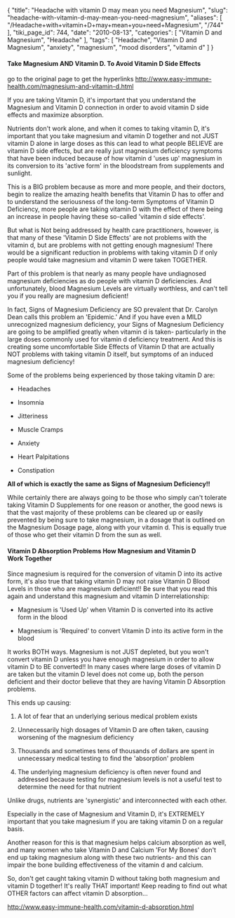 {
    "title": "Headache with vitamin D may mean you need Magnesium",
    "slug": "headache-with-vitamin-d-may-mean-you-need-magnesium",
    "aliases": [
        "/Headache+with+vitamin+D+may+mean+you+need+Magnesium",
        "/744"
    ],
    "tiki_page_id": 744,
    "date": "2010-08-13",
    "categories": [
        "Vitamin D and Magnesium",
        "Headache"
    ],
    "tags": [
        "Headache",
        "Vitamin D and Magnesium",
        "anxiety",
        "magnesium",
        "mood disorders",
        "vitamin d"
    ]
}


#### Take Magnesium AND Vitamin D. To Avoid Vitamin D Side Effects

go to the original page to get the hyperlinks http://www.easy-immune-health.com/magnesium-and-vitamin-d.html

If you are taking Vitamin D, it's important that you understand the Magnesium and Vitamin D connection in order to avoid vitamin D side effects and maximize absorption.

Nutrients don't work alone, and when it comes to taking vitamin D, it's important that you take magnesium and vitamin D together and not JUST vitamin D alone in large doses as this can lead to what people BELIEVE are vitamin D side effects, but are really just magnesium deficiency symptoms that have been induced because of how vitamin d 'uses up' magnesium in its conversion to its 'active form' in the bloodstream from supplements and sunlight.

This is a BIG problem because as more and more people, and their doctors, begin to realize the amazing health benefits that Vitamin D has to offer and to understand the seriousness of the long-term Symptoms of Vitamin D Deficiency, more people are taking vitamin D with the effect of there being an increase in people having these so-called 'vitamin d side effects'.

But what is Not being addressed by health care practitioners, however, is that many of these 'Vitamin D Side Effects' are not problems with the vitamin d, but are problems with not getting enough magnesium! There would be a significant reduction in problems with taking vitamin D if only people would take magnesium and vitamin D were taken TOGETHER.

Part of this problem is that nearly as many people have undiagnosed magnesium deficiencies as do people with vitamin D deficiencies. And unfortunately, blood Magnesium Levels are virtually worthless, and can't tell you if you really are magnesium deficient!

In fact, Signs of Magnesium Deficiency are SO prevalent that Dr. Carolyn Dean calls this problem an 'Epidemic.' And if you have even a MILD unrecognized magnesium deficiency, your Signs of Magnesium Deficiency are going to be amplified greatly when vitamin d is taken- particularly in the large doses commonly used for vitamin d deficiency treatment. And this is creating some uncomfortable Side Effects of Vitamin D that are actually NOT problems with taking vitamin D itself, but symptoms of an induced magnesium deficiency!

Some of the problems being experienced by those taking vitamin D are:

* Headaches

* Insomnia

* Jitteriness

* Muscle Cramps

* Anxiety

* Heart Palpitations

* Constipation

 **All of which is exactly the same as Signs of Magnesium Deficiency!!** 

While certainly there are always going to be those who simply can't tolerate taking Vitamin D Supplements for one reason or another, the good news is that the vast majority of these problems can be cleared up or easily prevented by being sure to take magnesium, in a dosage that is outlined on the Magnesium Dosage page, along with your vitamin d. This is equally true of those who get their vitamin D from the sun as well.

#### Vitamin D Absorption Problems How Magnesium and Vitamin D Work Together

Since magnesium is required for the conversion of vitamin D into its active form, it's also true that taking vitamin D may not raise Vitamin D Blood Levels in those who are magnesium deficient!! Be sure that you read this again and understand this magnesium and vitamin D interrelationship:

* Magnesium is 'Used Up' when Vitamin D is converted into its active form in the blood

* Magnesium is 'Required' to convert Vitamin D into its active form in the blood

It works BOTH ways. Magnesium is not JUST depleted, but you won't convert vitamin D unless you have enough magnesium in order to allow vitamin D to BE converted!! In many cases where large doses of vitamin D are taken but the vitamin D level does not come up, both the person deficient and their doctor believe that they are having Vitamin D Absorption problems.

This ends up causing:

1) A lot of fear that an underlying serious medical problem exists

2) Unnecessarily high dosages of Vitamin D are often taken, causing worsening of the magnesium deficiency

3) Thousands and sometimes tens of thousands of dollars are spent in unnecessary medical testing to find the 'absorption' problem

4) The underlying magnesium deficiency is often never found and addressed because testing for magnesium levels is not a useful test to determine the need for that nutrient

Unlike drugs, nutrients are 'synergistic' and interconnected with each other.

Especially in the case of Magnesium and Vitamin D, it's EXTREMELY important that you take magnesium if you are taking vitamin D on a regular basis.

Another reason for this is that magnesium helps calcium absorption as well, and many women who take Vitamin D and Calcium 'For My Bones' don't end up taking magnesium along with these two nutrients- and this can impair the bone building effectiveness of the vitamin d and calcium.

So, don't get caught taking vitamin D without taking both magnesium and vitamin D together! It's really THAT important! Keep reading to find out what OTHER factors can affect vitamin D absorption...

http://www.easy-immune-health.com/vitamin-d-absorption.html